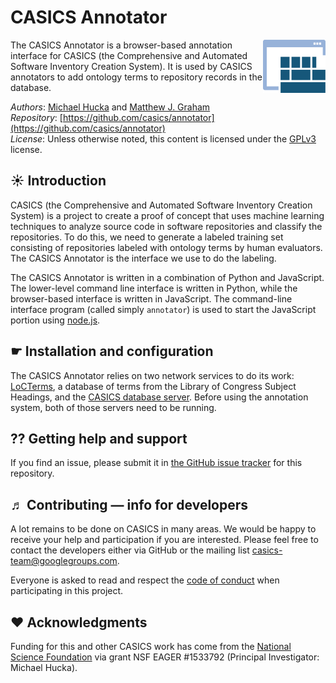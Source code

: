 CASICS Annotator
================

<img width="100px" align="right" src=".graphics/casics-logo-small.svg">

The CASICS Annotator is a browser-based annotation interface for CASICS (the Comprehensive and Automated Software Inventory Creation System).  It is used by CASICS annotators to add ontology terms to repository records in the database.

*Authors*:      [Michael Hucka](http://github.com/mhucka) and [Matthew J. Graham](https://github.com/doccosmos)<br>
*Repository*:   [https://github.com/casics/annotator](https://github.com/casics/annotator)<br>
*License*:      Unless otherwise noted, this content is licensed under the [GPLv3](https://www.gnu.org/licenses/gpl-3.0.en.html) license.


☀ Introduction
-----------------------------

CASICS (the Comprehensive and Automated Software Inventory Creation System) is a project to create a proof of concept that uses machine learning techniques to analyze source code in software repositories and classify the repositories.  To do this, we need to generate a labeled training set consisting of repositories labeled with ontology terms by human evaluators.  The CASICS Annotator is the interface we use to do the labeling.

The CASICS Annotator is written in a combination of Python and JavaScript.  The lower-level command line interface is written in Python, while the browser-based interface is written in JavaScript.  The command-line interface program (called simply `annotator`) is used to start the JavaScript portion using [node.js](https://nodejs.org/en/). 


☛ Installation and configuration
--------------------------------

The CASICS Annotator relies on two network services to do its work: [LoCTerms](https://github.com/casics/locterms), a database of terms from the Library of Congress Subject Headings, and the [CASICS database server](https://github.com/casics/server).  Before using the annotation system, both of those servers need to be running.


⁇ Getting help and support
--------------------------

If you find an issue, please submit it in [the GitHub issue tracker](https://github.com/casics/annotator/issues) for this repository.


♬ Contributing &mdash; info for developers
------------------------------------------

A lot remains to be done on CASICS in many areas.  We would be happy to receive your help and participation if you are interested.  Please feel free to contact the developers either via GitHub or the mailing list [casics-team@googlegroups.com](casics-team@googlegroups.com).

Everyone is asked to read and respect the [code of conduct](CONDUCT.md) when participating in this project.


❤️ Acknowledgments
------------------

Funding for this and other CASICS work has come from the [National Science Foundation](https://nsf.gov) via grant NSF EAGER #1533792 (Principal Investigator: Michael Hucka).
